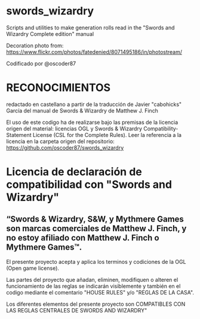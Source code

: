 # swords_wizardry
Scripts and utilities to make generation rolls read in the "Swords and Wizardry Complete edition" manual

Decoration photo from: https://www.flickr.com/photos/fatedenied/8071495186/in/photostream/

Codificado por @oscoder87

# RECONOCIMIENTOS
redactado en castellano a partir de la traducción de Javier "cabohicks" García del manual de  Swords & Wizardry de Matthew J. Finch

El uso de este codigo ha de realizarse bajo las premisas de la licencia origen del material: licencias OGL y Swords & Wizardry Compatibility-Statement License (CSL for the Complete Rules). Leer la referencia a la licencia en la carpeta origen del repositorio: https://github.com/oscoder87/swords_wizardry

# Licencia de declaración de compatibilidad con "Swords and Wizardry"
## “Swords & Wizardry, S&W, y Mythmere Games son marcas comerciales de Matthew J. Finch, y no estoy afiliado con Matthew J. Finch o Mythmere Games™.

El presente proyecto acepta y aplica los terminos y codiciones de la OGL (Open game license).

Las partes del proyecto que añadan, eliminen, modifiquen o alteren el funcionamiento de las reglas se indicarán visiblemente y también en el codigo mediante el comentario "HOUSE RULES" y/o "REGLAS DE LA CASA".

Los diferentes elementos del presente proyecto son COMPATIBLES CON LAS REGLAS CENTRALES DE SWORDS AND WIZARDRY"
